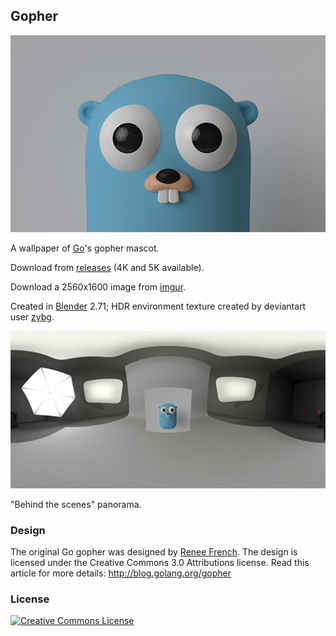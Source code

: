 ## Gopher

![Gopher](https://raw.githubusercontent.com/james4k/gopher/master/preview.jpg)

A wallpaper of [Go](http://golang.org)'s gopher mascot.

Download from [releases](https://github.com/james4k/gopher/releases) (4K and 5K available).

Download a 2560x1600 image from [imgur](http://imgur.com/BzkODSc).

Created in [Blender](http://blender.org/) 2.71; HDR
environment texture created by deviantart user
[zybg](http://zbyg.deviantart.com/art/HDRi-Pack-2-103458406).

![Panorama](https://raw.githubusercontent.com/james4k/gopher/master/panorama.jpg)

"Behind the scenes" panorama.

### Design

The original Go gopher was designed by [Renee French](http://reneefrench.blogspot.com/).
The design is licensed under the Creative Commons 3.0 Attributions
license. Read this article for more details: http://blog.golang.org/gopher

### License

<a rel="license" href="http://creativecommons.org/licenses/by/4.0/"><img
alt="Creative Commons License" style="border-width:0"
src="https://i.creativecommons.org/l/by/4.0/88x31.png" /></a>
